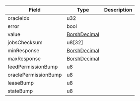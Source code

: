 

| Field | Type | Description |
|--|--|--|
| oracleIdx |  u32 |  |
| error |  bool |  |
| value |  [BorshDecimal](/api/idl/types/BorshDecimal) |  |
| jobsChecksum |  u8[32] |  |
| minResponse |  [BorshDecimal](/api/idl/types/BorshDecimal) |  |
| maxResponse |  [BorshDecimal](/api/idl/types/BorshDecimal) |  |
| feedPermissionBump |  u8 |  |
| oraclePermissionBump |  u8 |  |
| leaseBump |  u8 |  |
| stateBump |  u8 |  |
